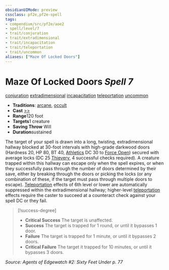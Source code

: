 ```yaml
---
obsidianUIMode: preview
cssclass: pf2e,pf2e-spell
tags:
- compendium/src/pf2e/aoe2
- spell/level/7
- trait/conjuration
- trait/extradimensional
- trait/incapacitation
- trait/teleportation
- trait/uncommon
aliases: ["Maze Of Locked Doors"]
---
```

# Maze Of Locked Doors *Spell 7*   
[conjuration](/rules/traits/conjuration.md)  [extradimensional](/rules/traits/extradimensional.md)  [incapacitation](/rules/traits/incapacitation.md)  [teleportation](/rules/traits/teleportation.md)  [uncommon](/rules/traits/uncommon.md)  

- **Traditions**: [arcane](/rules/traits/arcane.md), [occult](/rules/traits/occult.md)
- **Cast** [>>](/rules/core-rulebook/chapter-9-playing-the-game.md#Actions "Two-Action") 
- **Range**120 foot
- **Targets**1 creature
- **Saving Throw** Will
- **Duration**sustained

The target of your spell is drawn into a long, twisting, extradimensional hallway blocked at 30-foot intervals with high-grade darkwood doors (Hardness 20, HP 80, BT 40, [Athletics](/compendium/skills.md#Athletics) DC 30 to [Force Open](/rules/actions/force-open.md)) secured with average locks (DC 25 [Thievery](/compendium/skills.md#Thievery), 4 successful checks required). A creature trapped within this hallway can escape only when the spell expires, or when they successfully pass through the number of doors determined by their save, either by breaking through the doors or picking the locks (or any combination of these, if the target must pass through multiple doors to escape). [Teleportation](/rules/traits/teleportation.md) effects of 6th level or lower are automatically suppressed within the extradimensional hallway; higher-level [teleportation](/rules/traits/teleportation.md) effects require the caster to succeed at a counteract check against your spell DC or they fail.

> [!success-degree] 
> - **Critical Success** The target is unaffected.
> - **Success** The target is trapped for 1 round, or until it bypasses 1 door.
> - **Failure** The target is trapped for 1 minute, or until it bypasses 2 doors.
> - **Critical Failure** The target it trapped for 10 minutes, or until it bypasses 3 doors.

*Source: Agents of Edgewatch #2: Sixty Feet Under p. 77*